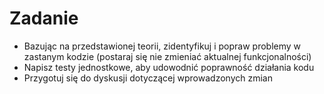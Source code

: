 # Zadanie

- Bazując na przedstawionej teorii, zidentyfikuj i popraw problemy w zastanym kodzie
(postaraj się nie zmieniać aktualnej funkcjonalności)
- Napisz testy jednostkowe, aby udowodnić poprawność działania kodu
- Przygotuj się do dyskusji dotyczącej wprowadzonych zmian
